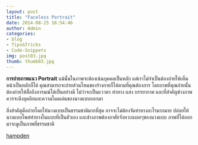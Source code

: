 ```yaml
---
layout: post
title: "Faceless Portrait"
date: 2014-08-25 16:54:46
author: Admin
categories:
- blog
- Tips&Tricks
- Code-Snippets
img: post03.jpg
thumb: thumb03.jpg
---
```


<b>การถ่ายภาพแนว Portrait</b> แม้นั้นในภาพจะต้องเน้นบุคคลเป็นหลัก แต่เราไม่จำเป็นต้องถ่ายให้เห็นหน้าเป็นหลักก็ได้ คุณสามารถจะถ่ายส่วนไหนของร่างกายก็ได้ตามที่คุณต้องการ โดยภาพที่คุณถ่ายนั้นต้องถ่ายให้สื่อถึงอารมณ์ได้เป็นอย่างดี ไม่ว่าจะเป็นแววตา ท่าทาง แสง บรรยากาศ และที่สำคัญช่างภาพควรจะดึงบุคลิกและความโดดเด่นของนางแบบออกมา 

สิ่งสำคัญคือถ่ายโดยให้นางแบบเป็นธรรมชาติมากที่สุด อาจจะไม่ต้องจัดท่าทางอะไรมากมาย <!--more-->
ปล่อยให้นางแบบโพสท่าทางในแบบที่เป็นตัวเอง และช่างภาพต้องอาศัยจังหวะเผลอๆของนางแบบ ภาพที่ได้ออกมาจะดูเป็นภาพที่ธรรมชาติ

[hampden] 


[hampden]: https://github.com/jekyll/jekyll